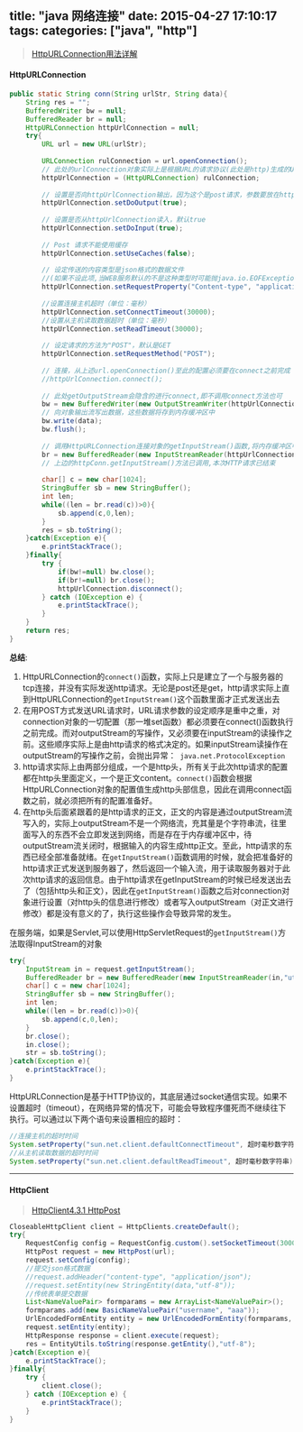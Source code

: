 title: "java 网络连接"
date: 2015-04-27 17:10:17
tags: 
categories: ["java", "http"]
---

> [HttpURLConnection用法详解](http://www.cnblogs.com/guodongli/archive/2011/04/05/2005930.html)

#### HttpURLConnection
```java
public static String conn(String urlStr, String data){
	String res = "";
	BufferedWriter bw = null;
	BufferedReader br = null;
	HttpURLConnection httpUrlConnection = null;
	try{
		URL url = new URL(urlStr);
		
		URLConnection rulConnection = url.openConnection();
		// 此处的urlConnection对象实际上是根据URL的请求协议(此处是http)生成的URLConnection类的子类HttpURLConnection,故此处最好将其转化为HttpURLConnection类型的对象,以便用到HttpURLConnection更多的API.如下:
		httpUrlConnection = (HttpURLConnection) rulConnection;
		
		// 设置是否向httpUrlConnection输出，因为这个是post请求，参数要放在http正文内，因此需要设为true, 默认false
		httpUrlConnection.setDoOutput(true);
		
		// 设置是否从httpUrlConnection读入，默认true
		httpUrlConnection.setDoInput(true);
		
		// Post 请求不能使用缓存
		httpUrlConnection.setUseCaches(false);
		
		// 设定传送的内容类型是json格式的数据文件
		//(如果不设此项,当WEB服务默认的不是这种类型时可能抛java.io.EOFException)
		httpUrlConnection.setRequestProperty("Content-type", "application/json");
		
		//设置连接主机超时（单位：毫秒）
		httpUrlConnection.setConnectTimeout(30000);
		//设置从主机读取数据超时（单位：毫秒）
		httpUrlConnection.setReadTimeout(30000);
		
		// 设定请求的方法为"POST"，默认是GET
		httpUrlConnection.setRequestMethod("POST");
		
		// 连接，从上述url.openConnection()至此的配置必须要在connect之前完成
		//httpUrlConnection.connect();
		
		// 此处getOutputStream会隐含的进行connect,即不调用connect方法也可
		bw = new BufferedWriter(new OutputStreamWriter(httpUrlConnection.getOutputStream(),"utf-8"));
		// 向对象输出流写出数据，这些数据将存到内存缓冲区中
		bw.write(data);
		bw.flush();
		
		// 调用HttpURLConnection连接对象的getInputStream()函数,将内存缓冲区中封装好的完整的HTTP请求电文发送到服务端。实际发送请求的代码段就是httpConn.getInputStream()方法。此已调用,本次HTTP请求已结束
		br = new BufferedReader(new InputStreamReader(httpUrlConnection.getInputStream(),"utf-8"));
		// 上边的httpConn.getInputStream()方法已调用,本次HTTP请求已结束
		
		char[] c = new char[1024];
		StringBuffer sb = new StringBuffer();
		int len;
		while((len = br.read(c))>0){
			sb.append(c,0,len);
		}
		res = sb.toString();
	}catch(Exception e){
		e.printStackTrace();
	}finally{
		try {
			if(bw!=null) bw.close();
			if(br!=null) br.close();
			httpUrlConnection.disconnect();
		} catch (IOException e) {
			e.printStackTrace();
		}
	}
	return res;
}
```

**总结**:
1. HttpURLConnection的`connect()`函数，实际上只是建立了一个与服务器的tcp连接，并没有实际发送http请求。无论是post还是get，http请求实际上直到HttpURLConnection的`getInputStream()`这个函数里面才正式发送出去
2. 在用POST方式发送URL请求时，URL请求参数的设定顺序是重中之重，对connection对象的一切配置（那一堆set函数）都必须要在connect()函数执行之前完成。而对outputStream的写操作，又必须要在inputStream的读操作之前。这些顺序实际上是由http请求的格式决定的。如果inputStream读操作在outputStream的写操作之前，会抛出异常：` java.net.ProtocolException`
3. http请求实际上由两部分组成，一个是http头，所有关于此次http请求的配置都在http头里面定义，一个是正文content。`connect()`函数会根据HttpURLConnection对象的配置值生成http头部信息，因此在调用connect函数之前，就必须把所有的配置准备好。
4. 在http头后面紧跟着的是http请求的正文，正文的内容是通过outputStream流写入的，实际上outputStream不是一个网络流，充其量是个字符串流，往里面写入的东西不会立即发送到网络，而是存在于内存缓冲区中，待outputStream流关闭时，根据输入的内容生成http正文。至此，http请求的东西已经全部准备就绪。在`getInputStream()`函数调用的时候，就会把准备好的http请求正式发送到服务器了，然后返回一个输入流，用于读取服务器对于此次http请求的返回信息。由于http请求在getInputStream的时候已经发送出去了（包括http头和正文），因此在`getInputStream()`函数之后对connection对象进行设置（对http头的信息进行修改）或者写入outputStream（对正文进行修改）都是没有意义的了，执行这些操作会导致异常的发生。

在服务端，如果是Servlet,可以使用HttpServletRequest的`getInputStream()`方法取得InputStream的对象
```java
try{
	InputStream in = request.getInputStream();
	BufferedReader br = new BufferedReader(new InputStreamReader(in,"utf-8"));
	char[] c = new char[1024];
	StringBuffer sb = new StringBuffer();
	int len;
	while((len = br.read(c))>0){
		sb.append(c,0,len);
	}
	br.close();
	in.close();
	str = sb.toString();
}catch(Exception e){
	e.printStackTrace();
}
```

HttpURLConnection是基于HTTP协议的，其底层通过socket通信实现。如果不设置超时（timeout），在网络异常的情况下，可能会导致程序僵死而不继续往下执行。可以通过以下两个语句来设置相应的超时： 
```java
//连接主机的超时时间
System.setProperty("sun.net.client.defaultConnectTimeout", 超时毫秒数字符串); 
//从主机读取数据的超时时间
System.setProperty("sun.net.client.defaultReadTimeout", 超时毫秒数字符串); 
```

----

#### HttpClient

> [HttpClient4.3.1 HttpPost ](http://blog.csdn.net/mr_tank_/article/details/17484761)

```java
CloseableHttpClient client = HttpClients.createDefault();
try{
	RequestConfig config = RequestConfig.custom().setSocketTimeout(30000).setConnectTimeout(30000).build();
	HttpPost request = new HttpPost(url);
	request.setConfig(config);
	//提交json格式数据
	//request.addHeader("content-type", "application/json");
	//request.setEntity(new StringEntity(data,"utf-8"));
    //传统表单提交数据
	List<NameValuePair> formparams = new ArrayList<NameValuePair>();  
    formparams.add(new BasicNameValuePair("username", "aaa"));
    UrlEncodedFormEntity entity = new UrlEncodedFormEntity(formparams, "UTF-8");  
    request.setEntity(entity);
	HttpResponse response = client.execute(request);
	res = EntityUtils.toString(response.getEntity(),"utf-8");
}catch(Exception e){
	e.printStackTrace();
}finally{
	try {
		client.close();
	} catch (IOException e) {
		e.printStackTrace();
	}
}
```
